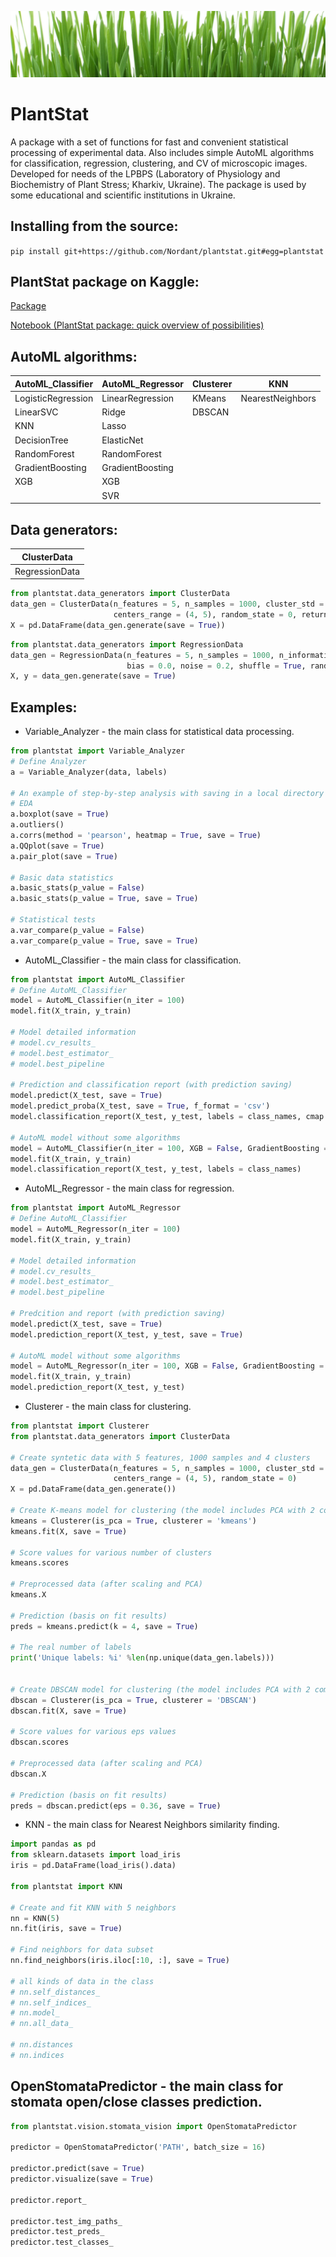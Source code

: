 ![PlantStat](https://github.com/Nordant/plantstat/blob/main/image.jpeg?raw=true)

# PlantStat

A package with a set of functions for fast and convenient statistical processing of experimental data. Also includes simple AutoML algorithms for classification, regression, clustering, and CV of microscopic images. Developed for needs of the LPBPS (Laboratory of Physiology and Biochemistry of Plant Stress; Kharkiv, Ukraine). The package is used by some educational and scientific institutions in Ukraine.

## Installing from the source:
`pip install git+https://github.com/Nordant/plantstat.git#egg=plantstat`

## PlantStat package on Kaggle:
[Package](https://www.kaggle.com/maksymshkliarevskyi/plantstat-package-statistics-and-automl)

[Notebook (PlantStat package: quick overview of possibilities)](https://www.kaggle.com/maksymshkliarevskyi/plantstat-package-quick-overview-of-possibilities)

## AutoML algorithms:
| AutoML_Classifier | AutoML_Regressor | Clusterer | KNN |
| --- | --- | --- | --- |
| LogisticRegression | LinearRegression | KMeans | NearestNeighbors |
| LinearSVC | Ridge | DBSCAN | |
| KNN | Lasso | | |
| DecisionTree | ElasticNet | | |
| RandomForest | RandomForest | | |
| GradientBoosting | GradientBoosting | | |
| XGB | XGB | | |
|  | SVR | | |

## Data generators:
| ClusterData |
| --- |
| RegressionData |

```python
from plantstat.data_generators import ClusterData
data_gen = ClusterData(n_features = 5, n_samples = 1000, cluster_std = 1.2,
                       centers_range = (4, 5), random_state = 0, return_labels = False)
X = pd.DataFrame(data_gen.generate(save = True))
```

```python
from plantstat.data_generators import RegressionData
data_gen = RegressionData(n_features = 5, n_samples = 1000, n_informative = 3, n_targets = 1,
                          bias = 0.0, noise = 0.2, shuffle = True, random_state = 0, return_labels = True)
X, y = data_gen.generate(save = True)
```

## Examples:
- Variable_Analyzer - the main class for statistical data processing.
```python
from plantstat import Variable_Analyzer
# Define Analyzer
a = Variable_Analyzer(data, labels)

# An example of step-by-step analysis with saving in a local directory
# EDA
a.boxplot(save = True)
a.outliers()
a.corrs(method = 'pearson', heatmap = True, save = True)
a.QQplot(save = True)
a.pair_plot(save = True)

# Basic data statistics
a.basic_stats(p_value = False)
a.basic_stats(p_value = True, save = True)

# Statistical tests
a.var_compare(p_value = False)
a.var_compare(p_value = True, save = True)
```

- AutoML_Classifier - the main class for classification.
```python
from plantstat import AutoML_Classifier
# Define AutoML_Classifier
model = AutoML_Classifier(n_iter = 100)
model.fit(X_train, y_train)

# Model detailed information
# model.cv_results_
# model.best_estimator_
# model.best_pipeline

# Prediction and classification report (with prediction saving)
model.predict(X_test, save = True)
model.predict_proba(X_test, save = True, f_format = 'csv')
model.classification_report(X_test, y_test, labels = class_names, cmap = 'cividis', save = True)

# AutoML model without some algorithms
model = AutoML_Classifier(n_iter = 100, XGB = False, GradientBoosting = False)
model.fit(X_train, y_train)
model.classification_report(X_test, y_test, labels = class_names)
```

- AutoML_Regressor - the main class for regression.
```python
from plantstat import AutoML_Regressor
# Define AutoML_Classifier
model = AutoML_Regressor(n_iter = 100)
model.fit(X_train, y_train)

# Model detailed information
# model.cv_results_
# model.best_estimator_
# model.best_pipeline

# Predcition and report (with prediction saving)
model.predict(X_test, save = True)
model.prediction_report(X_test, y_test, save = True)

# AutoML model without some algorithms
model = AutoML_Regressor(n_iter = 100, XGB = False, GradientBoosting = False)
model.fit(X_train, y_train)
model.prediction_report(X_test, y_test)
```

- Clusterer - the main class for clustering.
```python
from plantstat import Clusterer
from plantstat.data_generators import ClusterData

# Create syntetic data with 5 features, 1000 samples and 4 clusters
data_gen = ClusterData(n_features = 5, n_samples = 1000, cluster_std = 1.2,
                       centers_range = (4, 5), random_state = 0)
X = pd.DataFrame(data_gen.generate())

# Create K-means model for clustering (the model includes PCA with 2 components)
kmeans = Clusterer(is_pca = True, clusterer = 'kmeans')
kmeans.fit(X, save = True)

# Score values for various number of clusters
kmeans.scores

# Preprocessed data (after scaling and PCA)
kmeans.X

# Prediction (basis on fit results)
preds = kmeans.predict(k = 4, save = True)

# The real number of labels
print('Unique labels: %i' %len(np.unique(data_gen.labels)))


# Create DBSCAN model for clustering (the model includes PCA with 2 components)
dbscan = Clusterer(is_pca = True, clusterer = 'DBSCAN')
dbscan.fit(X, save = True)

# Score values for various eps values
dbscan.scores

# Preprocessed data (after scaling and PCA)
dbscan.X

# Prediction (basis on fit results)
preds = dbscan.predict(eps = 0.36, save = True)
```

- KNN - the main class for Nearest Neighbors similarity finding.
```python
import pandas as pd
from sklearn.datasets import load_iris
iris = pd.DataFrame(load_iris().data)

from plantstat import KNN

# Create and fit KNN with 5 neighbors
nn = KNN(5)
nn.fit(iris, save = True)

# Find neighbors for data subset
nn.find_neighbors(iris.iloc[:10, :], save = True)

# all kinds of data in the class
# nn.self_distances_
# nn.self_indices_
# nn.model_
# nn.all_data_

# nn.distances
# nn.indices
```

## OpenStomataPredictor - the main class for stomata open/close classes prediction.
```python
from plantstat.vision.stomata_vision import OpenStomataPredictor

predictor = OpenStomataPredictor('PATH', batch_size = 16)

predictor.predict(save = True)
predictor.visualize(save = True)

predictor.report_

predictor.test_img_paths_
predictor.test_preds_
predictor.test_classes_
```

